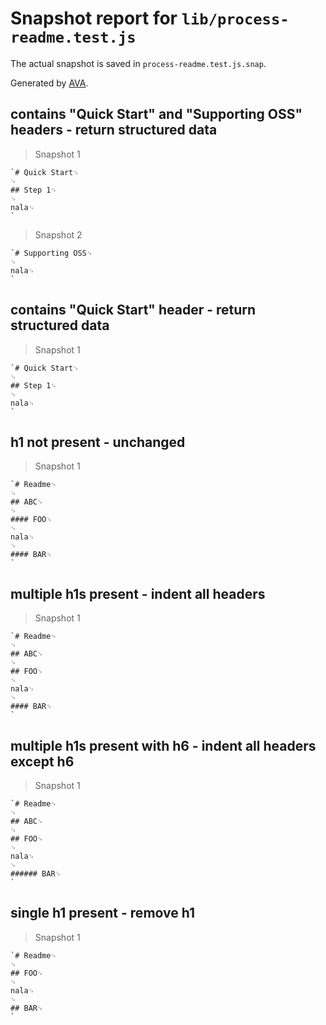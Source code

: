 # Snapshot report for `lib/process-readme.test.js`

The actual snapshot is saved in `process-readme.test.js.snap`.

Generated by [AVA](https://avajs.dev).

## contains "Quick Start" and "Supporting OSS" headers - return structured data

> Snapshot 1

    `# Quick Start␊
    ␊
    ## Step 1␊
    ␊
    nala␊
    `

> Snapshot 2

    `# Supporting OSS␊
    ␊
    nala␊
    `

## contains "Quick Start" header - return structured data

> Snapshot 1

    `# Quick Start␊
    ␊
    ## Step 1␊
    ␊
    nala␊
    `

## h1 not present - unchanged

> Snapshot 1

    `# Readme␊
    ␊
    ## ABC␊
    ␊
    #### FOO␊
    ␊
    nala␊
    ␊
    #### BAR␊
    `

## multiple h1s present - indent all headers

> Snapshot 1

    `# Readme␊
    ␊
    ## ABC␊
    ␊
    ## FOO␊
    ␊
    nala␊
    ␊
    #### BAR␊
    `

## multiple h1s present with h6 - indent all headers except h6

> Snapshot 1

    `# Readme␊
    ␊
    ## ABC␊
    ␊
    ## FOO␊
    ␊
    nala␊
    ␊
    ###### BAR␊
    `

## single h1 present - remove h1

> Snapshot 1

    `# Readme␊
    ␊
    ## FOO␊
    ␊
    nala␊
    ␊
    ## BAR␊
    `
